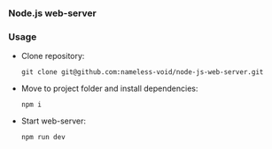 ### Node.js web-server


### Usage
- Clone repository:
    ```
    git clone git@github.com:nameless-void/node-js-web-server.git
    ```
  
- Move to project folder and install dependencies:
    ```
    npm i
    ```
  
- Start web-server:
    ```
    npm run dev
    ```
  

